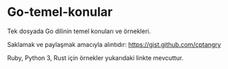 # Go-temel-konular

Tek dosyada Go dilinin temel konuları ve örnekleri.

Saklamak ve paylaşmak amacıyla alıntıdır: https://gist.github.com/cptangry

Ruby, Python 3, Rust için örnekler yukarıdaki linkte mevcuttur.
